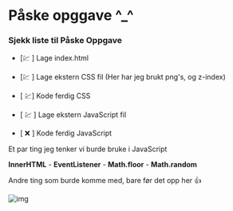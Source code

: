 # Påske opggave ^_^


### Sjekk liste til Påske Oppgave

- [💹 ] Lage index.html 

- [💹  ] Lage ekstern CSS fil (Her har jeg brukt png's, og z-index)

- [ 💹] Kode ferdig CSS

- [ 💹 ] Lage ekstern JavaScript fil

- [ ❌ ] Kode ferdig JavaScript


Et par ting jeg tenker vi burde bruke i JavaScript

**InnerHTML** - 
**EventListener** -
**Math.floor** - 
**Math.random**


Andre ting som burde komme med, bare før det opp her 👍


![img](https://user-images.githubusercontent.com/98322694/163168007-efb52862-5c38-49fd-882f-633cfcb4aa21.png)


